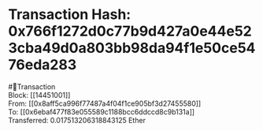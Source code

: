 
Transaction Hash: 0x766f1272d0c77b9d427a0e44e523cba49d0a803bb98da94f1e50ce5476eda283
====================================================================================
  
#💸Transaction  
Block: [[14451001]]  
From: [[0x8aff5ca996f77487a4f04f1ce905bf3d27455580]]  
To: [[0x6ebaf477f83e055589c1188bcc6ddccd8c9b131a]]  
Transferred: 0.017513206318843125 Ether